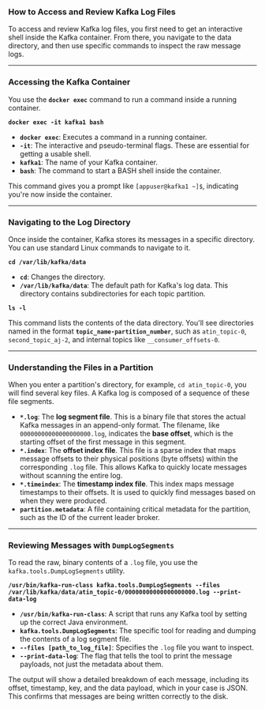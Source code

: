 ### How to Access and Review Kafka Log Files

To access and review Kafka log files, you first need to get an interactive shell inside the Kafka container. From there, you navigate to the data directory, and then use specific commands to inspect the raw message logs.

---

### Accessing the Kafka Container

You use the **`docker exec`** command to run a command inside a running container.

**`docker exec -it kafka1 bash`**

* **`docker exec`**: Executes a command in a running container.
* **`-it`**: The interactive and pseudo-terminal flags. These are essential for getting a usable shell.
* **`kafka1`**: The name of your Kafka container.
* **`bash`**: The command to start a BASH shell inside the container.

This command gives you a prompt like `[appuser@kafka1 ~]$`, indicating you're now inside the container.

---

### Navigating to the Log Directory

Once inside the container, Kafka stores its messages in a specific directory. You can use standard Linux commands to navigate to it.

**`cd /var/lib/kafka/data`**

* **`cd`**: Changes the directory.
* **`/var/lib/kafka/data`**: The default path for Kafka's log data. This directory contains subdirectories for each topic partition.

**`ls -l`**

This command lists the contents of the data directory. You'll see directories named in the format **`topic_name-partition_number`**, such as `atin_topic-0`, `second_topic_aj-2`, and internal topics like `__consumer_offsets-0`.

---

### Understanding the Files in a Partition

When you enter a partition's directory, for example, `cd atin_topic-0`, you will find several key files. A Kafka log is composed of a sequence of these file segments.

* **`*.log`**: The **log segment file**. This is a binary file that stores the actual Kafka messages in an append-only format. The filename, like `00000000000000000000.log`, indicates the **base offset**, which is the starting offset of the first message in this segment.
* **`*.index`**: The **offset index file**. This file is a sparse index that maps message offsets to their physical positions (byte offsets) within the corresponding `.log` file. This allows Kafka to quickly locate messages without scanning the entire log.
* **`*.timeindex`**: The **timestamp index file**. This index maps message timestamps to their offsets. It is used to quickly find messages based on when they were produced.
* **`partition.metadata`**: A file containing critical metadata for the partition, such as the ID of the current leader broker.

---

### Reviewing Messages with `DumpLogSegments`

To read the raw, binary contents of a `.log` file, you use the `kafka.tools.DumpLogSegments` utility.

**`/usr/bin/kafka-run-class kafka.tools.DumpLogSegments --files /var/lib/kafka/data/atin_topic-0/00000000000000000000.log --print-data-log`**

* **`/usr/bin/kafka-run-class`**: A script that runs any Kafka tool by setting up the correct Java environment.
* **`kafka.tools.DumpLogSegments`**: The specific tool for reading and dumping the contents of a log segment file.
* **`--files [path_to_log_file]`**: Specifies the `.log` file you want to inspect.
* **`--print-data-log`**: The flag that tells the tool to print the message payloads, not just the metadata about them.

The output will show a detailed breakdown of each message, including its offset, timestamp, key, and the data payload, which in your case is JSON. This confirms that messages are being written correctly to the disk.